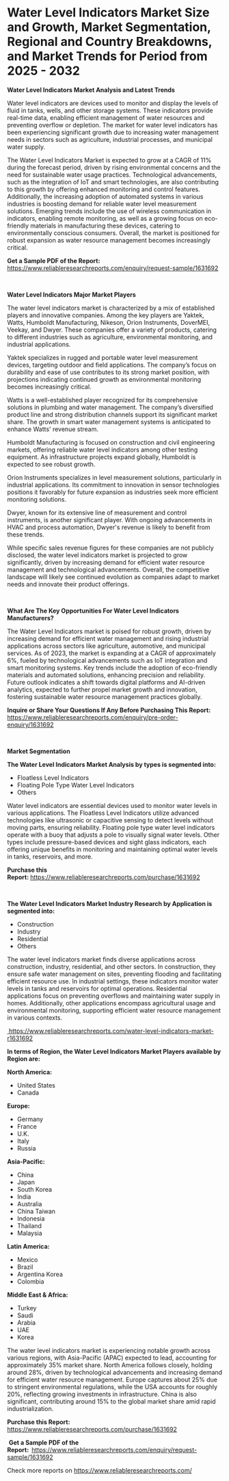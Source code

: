 <p><h1>Water Level Indicators Market Size and Growth, Market Segmentation, Regional and Country Breakdowns, and Market Trends for Period from 2025 -  2032</h1></p><p><strong>Water Level Indicators Market Analysis and Latest Trends</strong></p>
<p><p>Water level indicators are devices used to monitor and display the levels of fluid in tanks, wells, and other storage systems. These indicators provide real-time data, enabling efficient management of water resources and preventing overflow or depletion. The market for water level indicators has been experiencing significant growth due to increasing water management needs in sectors such as agriculture, industrial processes, and municipal water supply.</p><p>The Water Level Indicators Market is expected to grow at a CAGR of 11% during the forecast period, driven by rising environmental concerns and the need for sustainable water usage practices. Technological advancements, such as the integration of IoT and smart technologies, are also contributing to this growth by offering enhanced monitoring and control features. Additionally, the increasing adoption of automated systems in various industries is boosting demand for reliable water level measurement solutions. Emerging trends include the use of wireless communication in indicators, enabling remote monitoring, as well as a growing focus on eco-friendly materials in manufacturing these devices, catering to environmentally conscious consumers. Overall, the market is positioned for robust expansion as water resource management becomes increasingly critical.</p></p>
<p><strong>Get a Sample PDF of the Report:&nbsp;</strong> <a href="https://www.reliableresearchreports.com/enquiry/request-sample/1631692?utm_campaign=3210&utm_medium=2&utm_source=Github&utm_content=ia&utm_term=10042025&utm_id=water-level-indicators">https://www.reliableresearchreports.com/enquiry/request-sample/1631692</a></p>
<p>&nbsp;</p>
<p><strong>Water Level Indicators Major Market Players</strong></p>
<p><p>The water level indicators market is characterized by a mix of established players and innovative companies. Among the key players are Yaktek, Watts, Humboldt Manufacturing, Nikeson, Orion Instruments, DoverMEI, Veekay, and Dwyer. These companies offer a variety of products, catering to different industries such as agriculture, environmental monitoring, and industrial applications.</p><p>Yaktek specializes in rugged and portable water level measurement devices, targeting outdoor and field applications. The company’s focus on durability and ease of use contributes to its strong market position, with projections indicating continued growth as environmental monitoring becomes increasingly critical.</p><p>Watts is a well-established player recognized for its comprehensive solutions in plumbing and water management. The company’s diversified product line and strong distribution channels support its significant market share. The growth in smart water management systems is anticipated to enhance Watts' revenue stream.</p><p>Humboldt Manufacturing is focused on construction and civil engineering markets, offering reliable water level indicators among other testing equipment. As infrastructure projects expand globally, Humboldt is expected to see robust growth.</p><p>Orion Instruments specializes in level measurement solutions, particularly in industrial applications. Its commitment to innovation in sensor technologies positions it favorably for future expansion as industries seek more efficient monitoring solutions.</p><p>Dwyer, known for its extensive line of measurement and control instruments, is another significant player. With ongoing advancements in HVAC and process automation, Dwyer's revenue is likely to benefit from these trends.</p><p>While specific sales revenue figures for these companies are not publicly disclosed, the water level indicators market is projected to grow significantly, driven by increasing demand for efficient water resource management and technological advancements. Overall, the competitive landscape will likely see continued evolution as companies adapt to market needs and innovate their product offerings.</p></p>
<p>&nbsp;</p>
<p><strong>What Are The Key Opportunities For Water Level Indicators Manufacturers?</strong></p>
<p><p>The Water Level Indicators market is poised for robust growth, driven by increasing demand for efficient water management and rising industrial applications across sectors like agriculture, automotive, and municipal services. As of 2023, the market is expanding at a CAGR of approximately 6%, fueled by technological advancements such as IoT integration and smart monitoring systems. Key trends include the adoption of eco-friendly materials and automated solutions, enhancing precision and reliability. Future outlook indicates a shift towards digital platforms and AI-driven analytics, expected to further propel market growth and innovation, fostering sustainable water resource management practices globally.</p></p>
<p><strong>Inquire or Share Your Questions If Any Before Purchasing This Report:</strong> <a href="https://www.reliableresearchreports.com/enquiry/pre-order-enquiry/1631692?utm_campaign=3210&utm_medium=2&utm_source=Github&utm_content=ia&utm_term=10042025&utm_id=water-level-indicators">https://www.reliableresearchreports.com/enquiry/pre-order-enquiry/1631692</a></p>
<p>&nbsp;</p>
<p><strong>Market Segmentation</strong></p>
<p><strong>The Water Level Indicators Market Analysis by types is segmented into:</strong></p>
<p><ul><li>Floatless Level Indicators</li><li>Floating Pole Type Water Level Indicators</li><li>Others</li></ul></p>
<p><p>Water level indicators are essential devices used to monitor water levels in various applications. The Floatless Level Indicators utilize advanced technologies like ultrasonic or capacitive sensing to detect levels without moving parts, ensuring reliability. Floating pole type water level indicators operate with a buoy that adjusts a pole to visually signal water levels. Other types include pressure-based devices and sight glass indicators, each offering unique benefits in monitoring and maintaining optimal water levels in tanks, reservoirs, and more.</p></p>
<p><strong>Purchase this Report:&nbsp;</strong><a href="https://www.reliableresearchreports.com/purchase/1631692?utm_campaign=3210&utm_medium=2&utm_source=Github&utm_content=ia&utm_term=10042025&utm_id=water-level-indicators">https://www.reliableresearchreports.com/purchase/1631692</a></p>
<p>&nbsp;</p>
<p><strong>The Water Level Indicators Market Industry Research by Application is segmented into:</strong></p>
<p><ul><li>Construction</li><li>Industry</li><li>Residential</li><li>Others</li></ul></p>
<p><p>The water level indicators market finds diverse applications across construction, industry, residential, and other sectors. In construction, they ensure safe water management on sites, preventing flooding and facilitating efficient resource use. In industrial settings, these indicators monitor water levels in tanks and reservoirs for optimal operations. Residential applications focus on preventing overflows and maintaining water supply in homes. Additionally, other applications encompass agricultural usage and environmental monitoring, supporting efficient water resource management in various contexts.</p></p>
<p><a href="https://www.reliableresearchreports.com/water-level-indicators-market-r1631692?utm_campaign=3210&utm_medium=2&utm_source=Github&utm_content=ia&utm_term=10042025&utm_id=water-level-indicators">&nbsp;https://www.reliableresearchreports.com/water-level-indicators-market-r1631692</a></p>
<p><strong>In terms of Region, the Water Level Indicators Market Players available by Region are:</strong></p>
<p>
    <p> <strong> North America: </strong>
        <ul>
            <li>United States</li>
            <li>Canada</li>
        </ul>
        </p> 
    <p> <strong> Europe: </strong>
        <ul>
            <li>Germany</li>
            <li>France</li>
            <li>U.K.</li>
            <li>Italy</li>
            <li>Russia</li>
        </ul>
        </p> 
    <p> <strong> Asia-Pacific: </strong>
        <ul>
            <li>China</li>
            <li>Japan</li>
            <li>South Korea</li>
            <li>India</li>
            <li>Australia</li>
            <li>China Taiwan</li>
            <li>Indonesia</li>
            <li>Thailand</li>
            <li>Malaysia</li>
        </ul>
        </p> 
    <p> <strong> Latin America: </strong>
        <ul>
            <li>Mexico</li>
            <li>Brazil</li>
            <li>Argentina Korea</li>
            <li>Colombia</li>
        </ul>
        </p> 
    <p> <strong> Middle East & Africa: </strong>
        <ul>
            <li>Turkey</li>
            <li>Saudi</li>
            <li>Arabia</li>
            <li>UAE</li>
            <li>Korea</li>
        </ul>
    </p>
    </p>
<p><p>The water level indicators market is experiencing notable growth across various regions, with Asia-Pacific (APAC) expected to lead, accounting for approximately 35% market share. North America follows closely, holding around 28%, driven by technological advancements and increasing demand for efficient water resource management. Europe captures about 25% due to stringent environmental regulations, while the USA accounts for roughly 20%, reflecting growing investments in infrastructure. China is also significant, contributing around 15% to the global market share amid rapid industrialization.</p></p>
<p><strong>Purchase this Report: </strong><a href="https://www.reliableresearchreports.com/purchase/1631692?utm_campaign=3210&utm_medium=2&utm_source=Github&utm_content=ia&utm_term=10042025&utm_id=water-level-indicators">https://www.reliableresearchreports.com/purchase/1631692</a></p>
<p>&nbsp;<strong>Get a Sample PDF of the Report:&nbsp;&nbsp;</strong><a href="https://www.reliableresearchreports.com/enquiry/request-sample/1631692?utm_campaign=3210&utm_medium=2&utm_source=Github&utm_content=ia&utm_term=10042025&utm_id=water-level-indicators">https://www.reliableresearchreports.com/enquiry/request-sample/1631692</a></p>
<p><strong></strong></p>
<p>Check more reports on <a href="https://www.reliableresearchreports.com/?utm_campaign=3210&utm_medium=2&utm_source=Github&utm_content=ia&utm_term=10042025&utm_id=water-level-indicators">https://www.reliableresearchreports.com/</a></p>